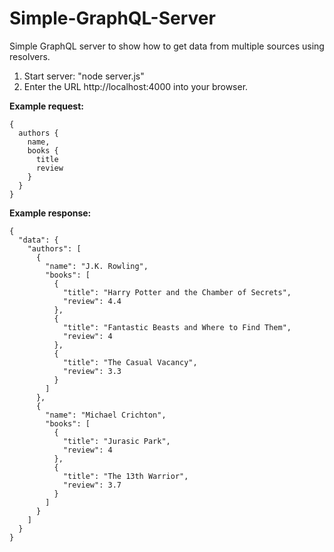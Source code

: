 # Simple-GraphQL-Server

Simple GraphQL server to show how to get data from multiple sources using resolvers.

1. Start server: "node server.js"
2. Enter the URL http://localhost:4000 into your browser.

**Example request:**
```
{
  authors {
    name,
    books {
      title
      review
    }
  }
}
```

**Example response:**
```
{
  "data": {
    "authors": [
      {
        "name": "J.K. Rowling",
        "books": [
          {
            "title": "Harry Potter and the Chamber of Secrets",
            "review": 4.4
          },
          {
            "title": "Fantastic Beasts and Where to Find Them",
            "review": 4
          },
          {
            "title": "The Casual Vacancy",
            "review": 3.3
          }
        ]
      },
      {
        "name": "Michael Crichton",
        "books": [
          {
            "title": "Jurasic Park",
            "review": 4
          },
          {
            "title": "The 13th Warrior",
            "review": 3.7
          }
        ]
      }
    ]
  }
}
```
